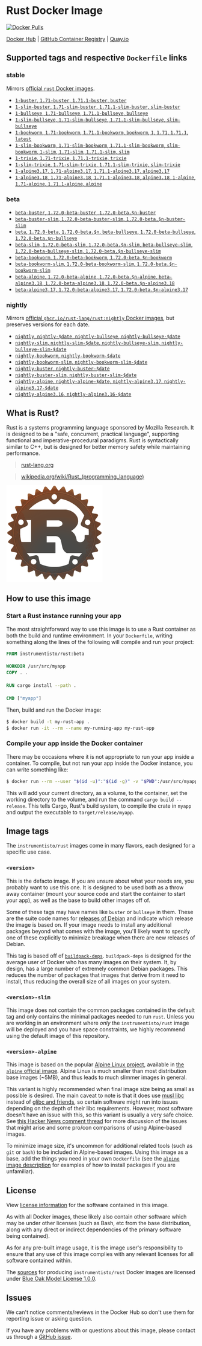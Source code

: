 Rust Docker Image
=================

[![Docker Pulls](https://img.shields.io/docker/pulls/instrumentisto/rust.svg)](https://hub.docker.com/r/instrumentisto/rust)

[Docker Hub](https://hub.docker.com/r/instrumentisto/rust)
| [GitHub Container Registry](https://github.com/orgs/instrumentisto/packages/container/package/rust)
| [Quay.io](https://quay.io/repository/instrumentisto/rust)




## Supported tags and respective `Dockerfile` links


### stable

Mirrors [official `rust` Docker images][1].

- [`1-buster`, `1.71-buster`, `1.71.1-buster`, `buster`][301]
- [`1-slim-buster`, `1.71-slim-buster`, `1.71.1-slim-buster`, `slim-buster`][302]
- [`1-bullseye`, `1.71-bullseye`, `1.71.1-bullseye`, `bullseye`][303]
- [`1-slim-bullseye`, `1.71-slim-bullseye`, `1.71.1-slim-bullseye`, `slim-bullseye`][304]
- [`1-bookworm`, `1.71-bookworm`, `1.71.1-bookworm`, `bookworm`, `1`, `1.71`, `1.71.1`, `latest`][305]
- [`1-slim-bookworm`, `1.71-slim-bookworm`, `1.71.1-slim-bookworm`, `slim-bookworm`, `1-slim`, `1.71-slim`, `1.71.1-slim`, `slim`][306]
- [`1-trixie`, `1.71-trixie`, `1.71.1-trixie`, `trixie`][307]
- [`1-slim-trixie`, `1.71-slim-trixie`, `1.71.1-slim-trixie`, `slim-trixie`][308]
- [`1-alpine3.17`, `1.71-alpine3.17`, `1.71.1-alpine3.17`, `alpine3.17`][309]
- [`1-alpine3.18`, `1.71-alpine3.18`, `1.71.1-alpine3.18`, `alpine3.18`, `1-alpine`, `1.71-alpine`, `1.71.1-alpine`, `alpine`][310]


### beta

- [`beta-buster`, `1.72.0-beta-buster`, `1.72.0-beta.$n-buster`][201]
- [`beta-buster-slim`, `1.72.0-beta-buster-slim`, `1.72.0-beta.$n-buster-slim`][202]
- [`beta`, `1.72.0-beta`, `1.72.0-beta.$n`, `beta-bullseye`, `1.72.0-beta-bullseye`, `1.72.0-beta.$n-bullseye`][203]
- [`beta-slim`, `1.72.0-beta-slim`, `1.72.0-beta.$n-slim`, `beta-bullseye-slim`, `1.72.0-beta-bullseye-slim`, `1.72.0-beta.$n-bullseye-slim`][204]
- [`beta-bookworm`, `1.72.0-beta-bookworm`, `1.72.0-beta.$n-bookworm`][205]
- [`beta-bookworm-slim`, `1.72.0-beta-bookworm-slim`, `1.72.0-beta.$n-bookworm-slim`][206]
- [`beta-alpine`, `1.72.0-beta-alpine`, `1.72.0-beta.$n-alpine`, `beta-alpine3.18`, `1.72.0-beta-alpine3.18`, `1.72.0-beta.$n-alpine3.18`][207]
- [`beta-alpine3.17`, `1.72.0-beta-alpine3.17`, `1.72.0-beta.$n-alpine3.17`][208]


### nightly

Mirrors [official `ghcr.io/rust-lang/rust:nightly` Docker images][2], but preserves versions for each date.

- [`nightly`, `nightly-$date`, `nightly-bullseye`, `nightly-bullseye-$date`][101]
- [`nightly-slim`, `nightly-slim-$date`, `nightly-bullseye-slim`, `nightly-bullseye-slim-$date`][102]
- [`nightly-bookworm`, `nightly-bookworm-$date`][101]
- [`nightly-bookworm-slim`, `nightly-bookworm-slim-$date`][102]
- [`nightly-buster`, `nightly-buster-$date`][101]
- [`nightly-buster-slim`, `nightly-buster-slim-$date`][102]
- [`nightly-alpine`, `nightly-alpine-$date`, `nightly-alpine3.17`, `nightly-alpine3.17-$date`][103]
- [`nightly-alpine3.16`, `nightly-alpine3.16-$date`][103]




## What is Rust?

Rust is a systems programming language sponsored by Mozilla Research. It is designed to be a "safe, concurrent, practical language", supporting functional and imperative-procedural paradigms. Rust is syntactically similar to C++, but is designed for better memory safety while maintaining performance.

> [rust-lang.org](https://rust-lang.org)

> [wikipedia.org/wiki/Rust_(programming_language)](https://wikipedia.org/wiki/Rust_(programming_language))

![Rust Logo](https://raw.githubusercontent.com/docker-library/docs/a11c341c57de07fbccfed7b21ea92d4bc40130a2/rust/logo.png)




## How to use this image


### Start a Rust instance running your app

The most straightforward way to use this image is to use a Rust container as both the build and runtime environment. In your `Dockerfile`, writing something along the lines of the following will compile and run your project:

```Dockerfile
FROM instrumentisto/rust:beta

WORKDIR /usr/src/myapp
COPY . .

RUN cargo install --path .

CMD ["myapp"]
```

Then, build and run the Docker image:

```bash
$ docker build -t my-rust-app .
$ docker run -it --rm --name my-running-app my-rust-app
```


### Compile your app inside the Docker container

There may be occasions where it is not appropriate to run your app inside a container. To compile, but not run your app inside the Docker instance, you can write something like:

```bash
$ docker run --rm --user "$(id -u)":"$(id -g)" -v "$PWD":/usr/src/myapp -w /usr/src/myapp instrumentisto/rust:beta cargo build --release
```

This will add your current directory, as a volume, to the container, set the working directory to the volume, and run the command `cargo build --release`. This tells Cargo, Rust's build system, to compile the crate in `myapp` and output the executable to `target/release/myapp`.




## Image tags

The `instrumentisto/rust` images come in many flavors, each designed for a specific use case.


### `<version>`

This is the defacto image. If you are unsure about what your needs are, you probably want to use this one. It is designed to be used both as a throw away container (mount your source code and start the container to start your app), as well as the base to build other images off of.

Some of these tags may have names like `buster` or `bullseye` in them. These are the suite code names for [releases of Debian][11] and indicate which release the image is based on. If your image needs to install any additional packages beyond what comes with the image, you'll likely want to specify one of these explicitly to minimize breakage when there are new releases of Debian.

This tag is based off of [`buildpack-deps`][12]. `buildpack-deps` is designed for the average user of Docker who has many images on their system. It, by design, has a large number of extremely common Debian packages. This reduces the number of packages that images that derive from it need to install, thus reducing the overall size of all images on your system.


### `<version>-slim`

This image does not contain the common packages contained in the default tag and only contains the minimal packages needed to run `rust`. Unless you are working in an environment where _only_ the `instrumentisto/rust` image will be deployed and you have space constraints, we highly recommend using the default image of this repository.


### `<version>-alpine`

This image is based on the popular [Alpine Linux project][21], available in [the `alpine` official image][22]. Alpine Linux is much smaller than most distribution base images (~5MB), and thus leads to much slimmer images in general.

This variant is highly recommended when final image size being as small as possible is desired. The main caveat to note is that it does use [musl libc][23] instead of [glibc and friends][24], so certain software might run into issues depending on the depth of their libc requirements. However, most software doesn't have an issue with this, so this variant is usually a very safe choice. See [this Hacker News comment thread][25] for more discussion of the issues that might arise and some pro/con comparisons of using Alpine-based images.

To minimize image size, it's uncommon for additional related tools (such as `git` or `bash`) to be included in Alpine-based images. Using this image as a base, add the things you need in your own `Dockerfile` (see the [`alpine` image description][22] for examples of how to install packages if you are unfamiliar).




## License

View [license information][3] for the software contained in this image.

As with all Docker images, these likely also contain other software which may be under other licenses (such as Bash, etc from the base distribution, along with any direct or indirect dependencies of the primary software being contained).

As for any pre-built image usage, it is the image user's responsibility to ensure that any use of this image complies with any relevant licenses for all software contained within.

The [sources][31] for producing `instrumentisto/rust` Docker images are licensed under [Blue Oak Model License 1.0.0][32].




## Issues

We can't notice comments/reviews in the Docker Hub so don't use them for reporting issue or asking question.

If you have any problems with or questions about this image, please contact us through a [GitHub issue][33].





[1]: https://hub.docker.com/_/rust
[2]: https://github.com/rust-lang/docker-rust-nightly/pkgs/container/rust
[3]: https://www.rust-lang.org/en-US/legal.html

[11]: https://wiki.debian.org/DebianReleases
[12]: https://hub.docker.com/_/buildpack-deps

[21]: http://alpinelinux.org
[22]: https://hub.docker.com/_/alpine
[23]: http://www.musl-libc.org
[24]: http://www.etalabs.net/compare_libcs.html
[25]: https://news.ycombinator.com/item?id=10782897

[31]: https://github.com/instrumentisto/rust-docker-image
[32]: https://github.com/instrumentisto/rust-docker-image/blob/main/LICENSE.md
[33]: https://github.com/instrumentisto/rust-docker-image/issues

[101]: https://github.com/rust-lang/docker-rust-nightly/blob/master/debian/Dockerfile
[102]: https://github.com/rust-lang/docker-rust-nightly/blob/master/debian-slim/Dockerfile
[103]: https://github.com/rust-lang/docker-rust-nightly/blob/master/alpine/Dockerfile

[201]: https://github.com/instrumentisto/rust-docker-image/blob/main/beta/buster/Dockerfile
[202]: https://github.com/instrumentisto/rust-docker-image/blob/main/beta/buster-slim/Dockerfile
[203]: https://github.com/instrumentisto/rust-docker-image/blob/main/beta/bullseye/Dockerfile
[204]: https://github.com/instrumentisto/rust-docker-image/blob/main/beta/bullseye-slim/Dockerfile
[205]: https://github.com/instrumentisto/rust-docker-image/blob/main/beta/bookworm/Dockerfile
[206]: https://github.com/instrumentisto/rust-docker-image/blob/main/beta/bookworm-slim/Dockerfile
[207]: https://github.com/instrumentisto/rust-docker-image/blob/main/beta/alpine3.18/Dockerfile
[208]: https://github.com/instrumentisto/rust-docker-image/blob/main/beta/alpine3.17/Dockerfile

[301]: https://github.com/rust-lang/docker-rust/blob/master/1.71.1/buster/Dockerfile
[302]: https://github.com/rust-lang/docker-rust/blob/master/1.71.1/buster/slim/Dockerfile
[303]: https://github.com/rust-lang/docker-rust/blob/master/1.71.1/bullseye/Dockerfile
[304]: https://github.com/rust-lang/docker-rust/blob/master/1.71.1/bullseye/slim/Dockerfile
[305]: https://github.com/rust-lang/docker-rust/blob/master/1.71.1/bookworm/Dockerfile
[306]: https://github.com/rust-lang/docker-rust/blob/master/1.71.1/bookworm/slim/Dockerfile
[307]: https://github.com/rust-lang/docker-rust/blob/master/1.71.1/trixie/Dockerfile
[308]: https://github.com/rust-lang/docker-rust/blob/master/1.71.1/trixie/slim/Dockerfile
[309]: https://github.com/rust-lang/docker-rust/blob/master/1.71.1/alpine3.17/Dockerfile
[310]: https://github.com/rust-lang/docker-rust/blob/master/1.71.1/alpine3.18/Dockerfile
